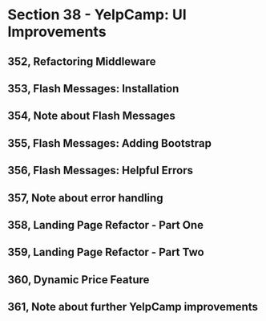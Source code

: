 # Section 38 - YelpCamp: UI Improvements

## 352, Refactoring Middleware

## 353, Flash Messages: Installation

## 354, Note about Flash Messages

## 355, Flash Messages: Adding Bootstrap

## 356, Flash Messages: Helpful Errors

## 357, Note about error handling

## 358, Landing Page Refactor - Part One

## 359, Landing Page Refactor - Part Two

## 360, Dynamic Price Feature

## 361, Note about further YelpCamp improvements

